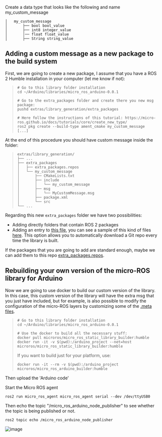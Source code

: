 Create a data type that looks like the following and name my_custom_message
```
│   my_custom_message
│       ├── bool bool_value
│       ├── int8 integer_value
│       │── float float_value
│       ├── String string_value
```
## Adding a custom message as a new package to the build system
First, we are going to create a new package, I assume that you have a ROS 2 Humble installation in your computer (let me know if not):

> ```shell
> # Go to this library folder installation
> cd ~/Arduino/libraries/micro_ros_arduino-0.0.1
> 
> # Go to the extra_packages folder and create there you new msg package:
> pushd extras/library_generation/extra_packages
> 
> # Here follow the instructions of this tutorial: https://micro-ros.github.io/docs/tutorials/core/create_new_type/
> ros2 pkg create --build-type ament_cmake my_custom_message
> [...]
> ```
 
At the end of this procedure you should have custom message inside the folder:
> ```shell
> extras/library_generation/
> ├── ...
> ├── extra_packages
> │   ├── extra_packages.repos
> │   └── my_custom_message
> │       ├── CMakeLists.txt
> │       ├── include
> │       │   └── my_custom_message
> │       ├── msg
> │       │   └── MyCustomMessage.msg
> │       ├── package.xml
> │       └── src
> └── ...
> ```
Regarding this new `extra_packages` folder we have two possibilities:
* Adding directly folders that contain ROS 2 packages
* Adding an entry to [this file](https://github.com/micro-ROS/micro_ros_arduino/blob/foxy/extras/library_generation/extra_packages/extra_packages.repos), you can see a sample of this kind of files [here](https://github.com/micro-ROS/micro_ros_setup/blob/foxy/config/agent_uros_packages.repos). This option allows you to automatically download a Git repo every time the library is built.
 
If the packages that you are going to add are standard enough, maybe we can add them to this repo [extra_packages.repos](https://github.com/micro-ROS/micro_ros_arduino/blob/foxy/extras/library_generation/extra_packages/extra_packages.repos).  
## Rebuilding your own version of the micro-ROS library for Arduino
Now we are going to use docker to build our custom version of the library. In this case, this custom version of the library will have the extra msg that you just have included, but for example, is also possible to modify the configuration of the micro-ROS layers by customizing some of the [.meta files](https://github.com/micro-ROS/micro_ros_arduino/blob/foxy/extras/library_generation/colcon.meta).
> ```shell
> # Go to this library folder installation
> cd ~/Arduino/libraries/micro_ros_arduino-0.0.1
> 
> # Use the docker to build all the necessary stuff:
> docker pull microros/micro_ros_static_library_builder:humble
> docker run -it -v $(pwd):/arduino_project --net=host microros/micro_ros_static_library_builder:humble
> ```
> If you want to build just for your platform, use:
> 
> ```shell
> docker run -it --rm -v $(pwd):/arduino_project microros/micro_ros_arduino_builder:humble
> ```
> 
Then upload the 'Arduino code'

Start the Micro ROS agent 
```
ros2 run micro_ros_agent micro_ros_agent serial --dev /dev/ttyUSB0
```
Then echo the topic "/micro_ros_arduino_node_publisher" to see whether the topic is being published or not.
```
ros2 topic echo /micro_ros_arduino_node_publisher 
```
![image](https://github.com/krishna4104/RigBetel_Labs_Micro_Ros/assets/140909916/0de66791-aa81-4839-8f9a-a415a909f042)
